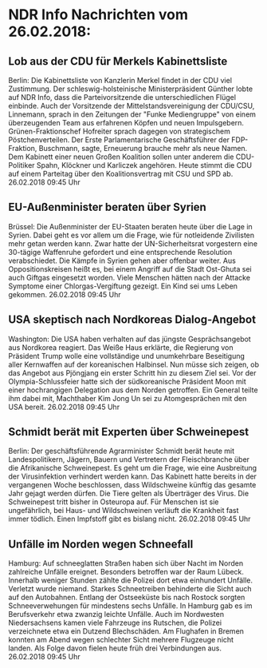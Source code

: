 # NDR Info Nachrichten vom 26.02.2018:


## Lob aus der CDU für Merkels Kabinettsliste
Berlin: Die Kabinettsliste von Kanzlerin Merkel findet in der CDU viel Zustimmung. Der schleswig-holsteinische Ministerpräsident Günther lobte auf NDR Info, dass die Parteivorsitzende die unterschiedlichen Flügel einbinde. Auch der Vorsitzende der Mittelstandsvereinigung der CDU/CSU, Linnemann, sprach in den Zeitungen der "Funke Mediengruppe" von einem überzeugenden Team aus erfahrenen Köpfen und neuen Impulsgebern. Grünen-Fraktionschef Hofreiter sprach dagegen von strategischem Pöstchenverteilen. Der Erste Parlamentarische Geschäftsführer der FDP-Fraktion, Buschmann, sagte, Erneuerung brauche mehr als neue Namen. Dem Kabinett einer neuen Großen Koalition sollen unter anderem die CDU-Politiker Spahn, Klöckner und Karliczek angehören. Heute stimmt die CDU auf einem Parteitag über den Koalitionsvertrag mit CSU und SPD ab. 26.02.2018 09:45 Uhr 

## EU-Außenminister beraten über Syrien
Brüssel: Die Außenminister der EU-Staaten beraten heute über die Lage in Syrien. Dabei geht es vor allem um die Frage, wie für notleidende Zivilisten mehr getan werden kann. Zwar hatte der UN-Sicherheitsrat vorgestern eine 30-tägige Waffenruhe gefordert und eine entsprechende Resolution verabschiedet. Die Kämpfe in Syrien gehen aber offenbar weiter. Aus Oppositionskreisen heißt es, bei einem Angriff auf die Stadt Ost-Ghuta sei auch Giftgas eingesetzt worden. Viele Menschen hätten nach der Attacke Symptome einer Chlorgas-Vergiftung gezeigt. Ein Kind sei ums Leben gekommen. 26.02.2018 09:45 Uhr 

## USA skeptisch nach Nordkoreas Dialog-Angebot
Washington: 	Die USA haben verhalten auf das jüngste Gesprächsangebot aus Nordkorea reagiert. Das Weiße Haus erklärte, die Regierung von Präsident Trump wolle eine vollständige und unumkehrbare Beseitigung aller Kernwaffen auf der koreanischen Halbinsel. Nun müsse sich zeigen, ob das Angebot aus Pjöngjang ein erster Schritt hin zu diesem Ziel sei. Vor der Olympia-Schlussfeier hatte sich der südkoreanische Präsident Moon mit einer hochrangigen Delegation aus dem Norden getroffen. Ein General teilte ihm dabei mit, Machthaber Kim Jong Un sei zu Atomgesprächen mit den USA bereit. 26.02.2018 09:45 Uhr 

## Schmidt berät mit Experten über Schweinepest
Berlin: Der geschäftsführende Agrarminister Schmidt berät heute mit Landespolitikern, Jägern, Bauern und Vertretern der Fleischbranche über die Afrikanische Schweinepest. Es geht um die Frage, wie eine Ausbreitung der Virusinfektion verhindert werden kann. Das Kabinett hatte bereits in der vergangenen Woche beschlossen, dass Wildschweine künftig das gesamte Jahr gejagt werden dürfen. Die Tiere gelten als Überträger des Virus. Die Schweinepest tritt bisher in Osteuropa auf. Für Menschen ist sie ungefährlich, bei Haus- und Wildschweinen verläuft die Krankheit fast immer tödlich. Einen Impfstoff gibt es bislang nicht. 26.02.2018 09:45 Uhr 

## Unfälle im Norden wegen Schneefall
Hamburg: Auf schneeglatten Straßen haben sich über Nacht im Norden zahlreiche Unfälle ereignet. Besonders betroffen war der Raum Lübeck. Innerhalb weniger Stunden zählte die Polizei dort etwa einhundert Unfälle. Verletzt wurde niemand. Starkes Schneetreiben behinderte die Sicht auch auf den Autobahnen. Entlang der Ostseeküste bis nach Rostock sorgten Schneeverwehungen für mindestens sechs Unfälle. In Hamburg gab es im Berufsverkehr etwa zwanzig leichte Unfälle. Auch im Nordwesten Niedersachsens kamen viele Fahrzeuge ins Rutschen, die Polizei verzeichnete etwa ein Dutzend Blechschäden. Am Flughafen in Bremen konnten am Abend wegen schlechter Sicht mehrere Flugzeuge nicht landen. Als Folge davon fielen heute früh drei Verbindungen aus. 26.02.2018 09:45 Uhr 
